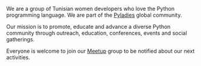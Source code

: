 We are a group of Tunisian women developers who love the Python programming language. We are part of the [Pyladies](http://pyladies.com/) global community.

Our mission is to promote, educate and advance a diverse Python community through outreach, education, conferences, events and social gatherings.

Everyone is welcome to join our [Meetup](https://www.meetup.com/pyladies-tunis/) group to be notified about our next activities.
